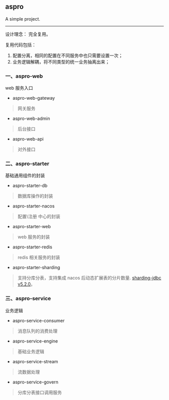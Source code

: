 ## aspro

A simple project.

---

设计理念： 完全复用。

复用代码包括：

1. 配置分离，相同的配置在不同服务中也只需要设置一次；
2. 业务逻辑解耦，将不同类型的统一业务抽离出来；

### 一、aspro-web

web 服务入口

- aspro-web-gateway

> 网关服务

- aspro-web-admin

> 后台接口

- aspro-web-api

> 对外接口


### 二、aspro-starter

基础通用组件的封装

- aspro-starter-db

> 数据库操作的封装

- aspro-starter-nacos

> 配置\注册 中心的封装

- aspro-starter-web

> web 服务的封装

- aspro-starter-redis

> redis 相关服务的封装

- aspro-starter-sharding

> 支持分库分表，支持集成 nacos 后动态扩展表的分片数量. [sharding-jdbc v5.2.0]()。

### 三、aspro-service

业务逻辑

- aspro-service-consumer

> 消息队列的消费处理

- aspro-service-engine

> 基础业务逻辑

- aspro-service-stream

> 流数据处理
 
- aspro-service-govern

> 分库分表接口调用服务
